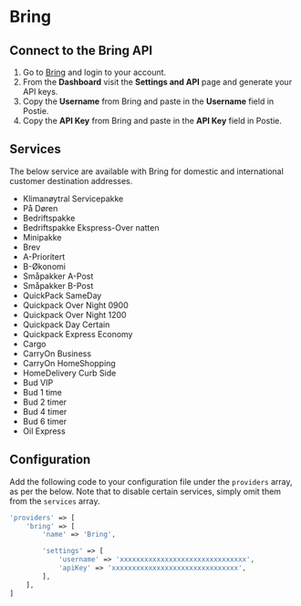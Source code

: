 # Bring

## Connect to the Bring API
1. Go to <a href="https://www.mybring.com/" target="_blank">Bring</a> and login to your account.
1. From the **Dashboard** visit the **Settings and API** page and generate your API keys.
1. Copy the **Username** from Bring and paste in the **Username** field in Postie.
1. Copy the **API Key** from Bring and paste in the **API Key** field in Postie.

## Services
The below service are available with Bring for domestic and international customer destination addresses.

- Klimanøytral Servicepakke
- På Døren
- Bedriftspakke
- Bedriftspakke Ekspress-Over natten
- Minipakke
- Brev
- A-Prioritert
- B-Økonomi
- Småpakker A-Post
- Småpakker B-Post
- QuickPack SameDay
- Quickpack Over Night 0900
- Quickpack Over Night 1200
- Quickpack Day Certain
- Quickpack Express Economy
- Cargo
- CarryOn Business
- CarryOn HomeShopping
- HomeDelivery Curb Side
- Bud VIP
- Bud 1 time
- Bud 2 timer
- Bud 4 timer
- Bud 6 timer
- Oil Express

## Configuration
Add the following code to your configuration file under the `providers` array, as per the below. Note that to disable certain services, simply omit them from the `services` array.

```php
'providers' => [
    'bring' => [
        'name' => 'Bring',

        'settings' => [
            'username' => 'xxxxxxxxxxxxxxxxxxxxxxxxxxxxxxx',
            'apiKey' => 'xxxxxxxxxxxxxxxxxxxxxxxxxxxxxxx',
        ],
    ],
]
```